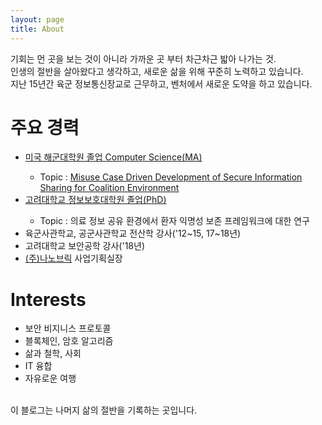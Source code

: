 ```yaml
---
layout: page
title: About
---
```


<p class="message">
	기회는 먼 곳을 보는 것이 아니라 가까운 곳 부터 차근차근 밟아 나가는 것. <br>
	인생의 절반을 살아왔다고 생각하고, 새로운 삶을 위해 꾸준히 노력하고 있습니다. <br>
	지난 15년간 육군 정보통신장교로 근무하고, 벤처에서 새로운 도약을 하고 있습니다. <br>
	<h1>주요 경력</h1>
	<ul>
	  <li><a href="https://www.nps.edu/">미국 해군대학원 졸업 Computer Science(MA)</a></li>
		<ul>
			<li> Topic : <a href="https://apps.dtic.mil/dtic/tr/fulltext/u2/a473704.pdf">Misuse Case Driven Development of Secure Information Sharing for Coalition Environment</a></li>
		</ul>
	  <li><a href="https://ime.korea.ac.kr/">고려대학교 정보보호대학원 졸업(PhD)</a></li>
		<ul>
			<li> Topic : 의료 정보 공유 환경에서 환자 익명성 보존 프레임워크에 대한 연구 </li>
		</ul>
      <li>육군사관학교, 공군사관학교 전산학 강사('12~15, 17~18년)</li>
      <li>고려대학교 보안공학 강사('18년)</li>
      <li><a href="https://www.nanobrick.co.kr/">(주)나노브릭</a> 사업기획실장</li>
    </ul>
	<h1>Interests</h1>
	<ul>
	  <li>보안 비지니스 프로토콜</li>
	  <li>블록체인, 암호 알고리즘</li>
      <li>삶과 철학, 사회</li>
      <li>IT 융합</li>
      <li>자유로운 여행</li>
    </ul>
	<br>
	이 블로그는 나머지 삶의 절반을 기록하는 곳입니다. 
	<br>
  
</p>

